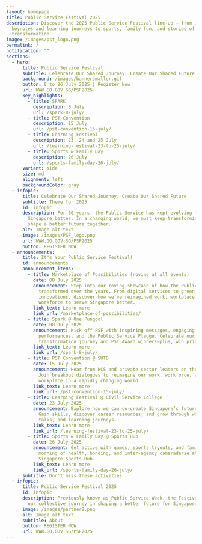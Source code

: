```yaml
---
layout: homepage
title: Public Service Festival 2025
description: Discover the 2025 Public Service Festival line-up – from inspiring
  keynotes and learning journeys to sports, family fun, and stories of
  transformation.
image: /images/pst_logo.png
permalink: /
notification: ""
sections:
  - hero:
      title: Public Service Festival
      subtitle: Celebrate Our Shared Journey, Create Our Shared Future
      background: /images/bannersmaller.gif
      button: 8 to 26 July 2025 | Register Now
      url: WWW.GO.GOV.SG/PSF2025
      key_highlights:
        - title: SPARK
          description: 8 July
          url: /spark-8-july/
        - title: PST Convention
          description: 15 July
          url: /pst-convention-15-july/
        - title: Learning Festival
          description: 23, 24 and 25 July
          url: /learning-festival-23-to-25-july/
        - title: Sports & Family Day
          description: 26 July
          url: /sports-family-day-26-july/
      variant: side
      size: md
      alignment: left
      backgroundColor: gray
  - infopic:
      title: Celebrate Our Shared Journey, Create Our Shared Future
      subtitle: Theme for 2025
      id: infopic
      description: For 60 years, the Public Service has kept evolving to serve
        Singapore better. In a changing world, we must keep transforming to
        shape a better future together.
      alt: Image alt text
      image: /images/PSF_logo.png
      url: WWW.GO.GOV.SG/PSF2025
      button: REGISTER NOW
  - announcements:
      title: It's Your Public Service Festival!
      id: announcements
      announcement_items:
        - title: Marketplace of Possibilities (roving at all events)
          date: 08 July 2025
          announcement: Step into our roving showcase of how the Public Service has
            transformed over the years. From digital services to green
            innovations, discover how we’ve reimagined work, workplace, and
            workforce to serve Singapore better.
          link_text: Learn more
          link_url: /marketplace-of-possibilities/
        - title: Spark @ One Punggol
          date: 08 July 2025
          announcement: Kick off PSF with inspiring messages, engaging quizzes, live
            performances, and the Public Service Pledge. Celebrate our
            transformation journey and PST Award winners—plus, win prizes!
          link_text: Learn more
          link_url: /spark-8-july/
        - title: PST Convention @ SUTD
          date: 15 July 2025
          announcement: Hear from HCS and private sector leaders on the future of PST.
            Join breakout dialogues to reimagine our work, workforce, and
            workplace in a rapidly changing world.
          link_text: Learn more
          link_url: /pst-convention-15-july/
        - title: Learning Festival @ Civil Service College
          date: 23 July 2025
          announcement: Explore how we can co-create Singapore’s future with citizens.
            Gain skills, discover career resources, and grow through workshops,
            talks, and learning journeys.
          link_text: Learn more
          link_url: /learning-festival-23-to-25-july/
        - title: Sports & Family Day @ Sports Hub
          date: 26 July 2025
          announcement: Get active with games, sports tryouts, and family fun! Enjoy a
            morning of health, bonding, and inter-agency camaraderie at the
            Singapore Sports Hub.
          link_text: Learn more
          link_url: /sports-family-day-26-july/
      subtitle: Don't miss these activities
  - infopic:
      title: Public Service Festival 2025
      id: infopic
      description: Previously known as Public Service Week, the Festival celebrates
        our collective journey in shaping a better future for Singapore.
      image: /images/partner2.png
      alt: Image alt text
      subtitle: About
      button: REGISTER NOW
      url: WWW.GO.GOV.SG/PSF2025
---
```

